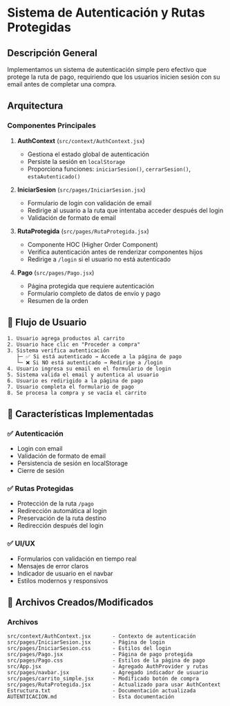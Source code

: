 #  Sistema de Autenticación y Rutas Protegidas

##  Descripción General

Implementamos un sistema de autenticación simple pero efectivo que protege la ruta de pago, requiriendo que los usuarios inicien sesión con su email antes de completar una compra.

##  Arquitectura

### Componentes Principales

1. **AuthContext** (`src/context/AuthContext.jsx`)
   - Gestiona el estado global de autenticación
   - Persiste la sesión en `localStorage`
   - Proporciona funciones: `iniciarSesion()`, `cerrarSesion()`, `estaAutenticado()`

2. **IniciarSesion** (`src/pages/IniciarSesion.jsx`)
   - Formulario de login con validación de email
   - Redirige al usuario a la ruta que intentaba acceder después del login
   - Validación de formato de email

3. **RutaProtegida** (`src/pages/RutaProtegida.jsx`)
   - Componente HOC (Higher Order Component)
   - Verifica autenticación antes de renderizar componentes hijos
   - Redirige a `/login` si el usuario no está autenticado

4. **Pago** (`src/pages/Pago.jsx`)
   - Página protegida que requiere autenticación
   - Formulario completo de datos de envío y pago
   - Resumen de la orden

## 🔄 Flujo de Usuario

```
1. Usuario agrega productos al carrito
2. Usuario hace clic en "Proceder a compra"
3. Sistema verifica autenticación
   ├─ ✅ Si está autenticado → Accede a la página de pago
   └─ ❌ Si NO está autenticado → Redirige a /login
4. Usuario ingresa su email en el formulario de login
5. Sistema valida el email y autentica al usuario
6. Usuario es redirigido a la página de pago
7. Usuario completa el formulario de pago
8. Se procesa la compra y se vacía el carrito
```

## 🎯 Características Implementadas

### ✅ Autenticación
- Login con email
- Validación de formato de email
- Persistencia de sesión en localStorage
- Cierre de sesión

### ✅ Rutas Protegidas
- Protección de la ruta `/pago`
- Redirección automática al login
- Preservación de la ruta destino
- Redirección después del login

### ✅ UI/UX
- Formularios con validación en tiempo real
- Mensajes de error claros
- Indicador de usuario en el navbar
- Estilos modernos y responsivos

## 📁 Archivos Creados/Modificados

### Archivos
```
src/context/AuthContext.jsx       - Contexto de autenticación
src/pages/IniciarSesion.jsx       - Página de login
src/pages/IniciarSesion.css       - Estilos del login
src/pages/Pago.jsx                - Página de pago protegida
src/pages/Pago.css                - Estilos de la página de pago
src/App.jsx                       - Agregado AuthProvider y rutas
src/pages/navbar.jsx              - Agregado indicador de usuario
src/pages/carrito_simple.jsx      - Modificado botón de compra
src/pages/RutaProtegida.jsx       - Actualizado para usar AuthContext
Estructura.txt                    - Documentación actualizada
AUTENTICACION.md                  - Esta documentación
```


